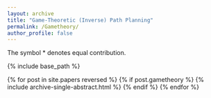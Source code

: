 ```yaml
---
layout: archive
title: "Game-Theoretic (Inverse) Path Planning"
permalink: /Gametheory/
author_profile: false
---
```


The symbol * denotes equal contribution.

{% include base_path %}

{% for post in site.papers reversed %}
	{% if post.gametheory %}
	  {% include archive-single-abstract.html %}
	{% endif %}
{% endfor %}